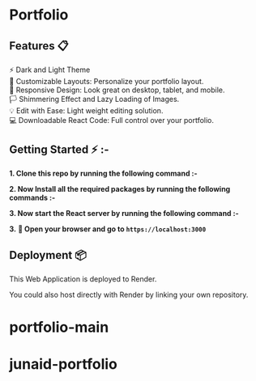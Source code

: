 # Portfolio

## Features 📋

⚡️ Dark and Light Theme \
🎨 Customizable Layouts: Personalize your portfolio layout.\
📱  Responsive Design: Look great on desktop, tablet, and mobile.\
🏳️ Shimmering Effect and Lazy Loading of Images. \
💡  Edit with Ease: Light weight editing solution.\
💻 Downloadable React Code: Full control over your portfolio.


## Getting Started ⚡ :-

**1. Clone this repo by running the following command :-**

**2. Now Install all the required packages by running the following commands :-**

**3. Now start the React server by running the following command :-**

**3.** **🎉 Open your browser and go to `https://localhost:3000`**

## Deployment 📦

This Web Application is deployed to Render.

You could also host directly with Render by linking your own repository.
# portfolio-main
# junaid-portfolio
